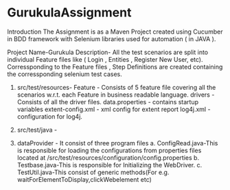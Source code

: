# GurukulaAssignment

Introduction
The Assignment is as a Maven Project created using Cucumber in BDD framework with Selenium libraries used for automation ( in JAVA ).

Project Name-Gurukula
Description- All the test scenarios are split into individual Feature files like ( Login , Entities , Register New User, etc).
Corressponding to the Feature files , Step Definitions are created containing the corressponding selenium test cases.

1. src/test/resources-
Feature - Consists of 5 feature file covering all the scenarios w.r.t. each Feature
in business readable language.
drivers - Consists of all the driver files.
data.properties - contains startup variables
extent-config.xml - xml config for extent report
log4j.xml - configuration for log4j.

2. src/test/java - 
1. dataProvider - 
It consist of three program files
a. ConfigRead.java-This is responsible for loading the configurations from properties files located at /src/test/resources/configuration/config.properties 
b. Testbase.java-This is responsible for Initializing the WebDriver.
c. TestUtil.java-This consist of generic methods(For e.g. waitForElementToDisplay,clickWebelement etc) 

